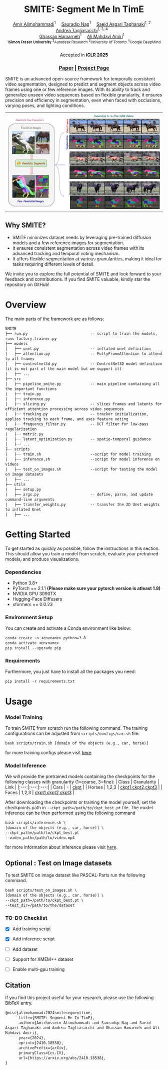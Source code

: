 
<div align="center">

<h1>SMITE: Segment Me In TimE</h1>

<div>
    <a href='https://alimohammadiamirhossein.github.io/' target='_blank'>Amir Alimohammadi</a><sup>1</sup>&emsp;
    <a href='https://sauradip.github.io/' target='_blank'>Sauradip Nag</a><sup>1</sup>&emsp;
  <a href='https://asgsaeid.github.io/' target='_blank'>Saeid Asgari Taghanaki</a><sup>1, 2</sup>&emsp; 
  <a href='https://taiya.github.io/' target='_blank'>Andrea Tagliasacchi</a><sup>1, 3, 4</sup>&emsp; <br>
  <a href='https://www.medicalimageanalysis.com/' target='_blank'>Ghassan Hamarneh</a><sup>1</sup>&emsp;
    <a href='https://www.sfu.ca/~amahdavi' target='_blank'>Ali Mahdavi Amiri</a><sup>1</sup>&emsp;
</div>
<div>
    <sup>1<b>Simon Fraser University</b>
    <sup>2</sup>Autodesk Research
    <sup>3</sup>University of Toronto
    <sup>4</sup>Google DeepMind
        &emsp; <br>
</div>
<div>
    Accepted in <b>ICLR 2025</b>
</div>

<h3 align="center">
  <a href="https://arxiv.org/abs/2410.18538" target='_blank'>Paper</a> |
  <a href="https://segment-me-in-time.github.io" target='_blank'>Project Page</a> 
</h3>
</div>
SMITE is an advanced open-source framework for temporally consistent video segmentation, designed to predict and segment objects across video frames using one or few reference images. With its ability to track and generalize unseen video sequences based on flexible granularity, it ensures precision and efficiency in segmentation, even when faced with occlusions, varying poses, and lighting conditions.

<div align="center">
<table>
<tr>
    <td><img src="https://github.com/alimohammadiamirhossein/smite/blob/main/assets/teaser.png" width="100%"/></td>
</tr>
</table>
</div>

## Why SMITE?

- SMITE minimizes dataset needs by leveraging pre-trained diffusion models and a few reference images for segmentation.
- It ensures consistent segmentation across video frames with its advanced tracking and temporal voting mechanism.
- It offers flexible segmentation at various granularities, making it ideal for tasks requiring different levels of detail.

We invite you to explore the full potential of SMITE and look forward to your feedback and contributions. If you find SMITE valuable, kindly star the repository on GitHub!

# Overview

The main parts of the framework are as follows:

```
SMITE
├── run.py                            -- script to train the models, runs factory.trainer.py                      
├── models                    
│   ├── unet.py                       -- inflated unet definition
|   ├── attention.py                  -- FullyFrameAttention to attend to all frames
│   ├── controlnet3d.py               -- ControlNet3D model definition (it is not part of the main model but we support it)
|   ├── ...
├── src
|   ├── pipeline_smite.py             -- main pipeline containing all the important functions
|   ├── train.py                     
|   ├── inference.py                     
|   ├── slicing.py                    -- slices frames and latents for efficient attention processing across video sequences
|   ├── tracking.py                   -- tracker initialization, applies tracking to each frame, and uses feature voting
|   ├── frequency_filter.py           -- DCT filter for low-pass regularization
|   ├── metric.py                     
|   ├── latent_optimization.py        -- spatio-temporal guidance          
|   ├── ...   
├── scripts
|   ├── train.sh                      --script for model training
|   ├── inference.sh                  --script for model inference on videos
|   ├── test_on_images.sh             --script for testing the model on image datasets
|   ├── ...   
├── utils
|   ├── setup.py                     
|   ├── args.py                       -- define, parse, and update command-line arguments
|   ├── transfer_weights.py           -- transfer the 2D Unet weights to inflated Unet
|   ├── ...   
```
# Getting Started  
To get started as quickly as possible, follow the instructions in this section. This should allow you train a model from scratch, evaluate your pretrained models, and produce visualizations.  

### Dependencies
- Python 3.8+
- PyTorch == 2.1.1 **(Please make sure your pytorch version is atleast 1.8)**
- NVIDIA GPU 3090TX
- Hugging-Face Diffusers
- xformers == 0.0.23

### Environment Setup
You can create and activate a Conda environment like below:
```shell script
conda create -n <envname> python=3.8
conda activate <envname>  
pip install --upgrade pip
```

### Requirements  
Furthermore, you just have to install all the packages you need:  
```shell script  
pip install -r requirements.txt  
```  

# Usage

### Model Training 

To train SMITE from scratch run the following command. The training configurations can be adjusted from  ``` scripts/configs/car.sh ``` file.
```shell script
bash scripts/train.sh [domain of the objects (e.g., car, horse)]
```
for more training configs please visit [here](https://github.com/alimohammadiamirhossein/Division_Examples/blob/main/assets/ARGS_README.md#Train).

### Model Inference 
We will provide the pretrained models containing the checkpoints for the following classes with granularity (1=coarse, 3=fine): 
| Class | Granularity | Link | 
|:---:|:---:|:---:|
  | Cars | - | [ckpt](link) |
| Horses | 1,2,3 |  [ckpt1](link),[ckpt2](link),[ckpt3](link) |
| Faces | 1,2,3 |  [ckpt1](link),[ckpt2](link),[ckpt3](link) |

After downloading the checkpoints or training the model yourself, set the checkpoints path in ``` --ckpt_path=/path/to/ckpt_best.pt ``` file.
The model inference can be then performed using the following command 

```shell script
bash scripts/inference.sh \
[domain of the objects (e.g., car, horse)] \
--ckpt_path=/path/to/ckpt_best.pt
--video_path=/path/to/video.mp4
```
for more information about inference please visit [here](https://github.com/alimohammadiamirhossein/Division_Examples/blob/main/assets/ARGS_README.md#Inference).


## Optional : Test on Image datasets

To test SMITE on image dataset like PASCAL-Parts run the following command.
```shell script
bash scripts/test_on_images.sh \
[domain of the objects (e.g., car, horse)] \
--ckpt_path=/path/to/ckpt_best.pt \
--test_dir=/path/to/the/dataset
```

### TO-DO Checklist

- [x] Add training script
- [x] Add inference script
- [ ] Add dataset
- [ ] Support for XMEM++ dataset
- [ ] Enable multi-gpu training


## Citation
If you find this project useful for your research, please use the following BibTeX entry.
```
@misc{alimohammadi2024smitesegmenttime,
      title={SMITE: Segment Me In TimE}, 
      author={Amirhossein Alimohammadi and Sauradip Nag and Saeid Asgari Taghanaki and Andrea Tagliasacchi and Ghassan Hamarneh and Ali Mahdavi Amiri},
      year={2024},
      eprint={2410.18538},
      archivePrefix={arXiv},
      primaryClass={cs.CV},
      url={https://arxiv.org/abs/2410.18538}, 
}
```

